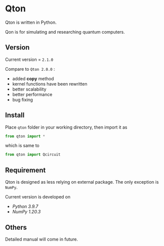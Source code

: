 # Qton

Qton is written in Python.

Qon is for simulating and researching quantum computers.



## Version

Current version = `2.1.0`

Compare to `Qton 2.0.0` :

- added **copy** method
- kernel functions have been rewritten
- better scalability
- better performance
- bug fixing



## Install 

Place `qton` folder in your working directory, then import it as

```python
from qton import *
```

which is same to

```python
from qton import Qcircuit
```



## Requirement

Qton is designed as less relying on external package. The only exception is `NumPy`.

Current version is developed on

- *Python 3.9.7*
- *NumPy 1.20.3*



## Others

Detailed manual will come in future.

